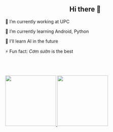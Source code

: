 <h2 align="center"> Hi there 👋</h2>

<p>🔭 I’m currently working at UPC</p>
<p>🌱 I’m currently learning Android, Python</p>
<p>🤔 I'll learn AI in the future</p>
<p>⚡ Fun fact: <i>Cơm sườn</i> is the best</p>

<br/>


<br/>

<p>
  <a href="https://github.com/anuraghazra/github-readme-stats">
    <img height="160" src="https://github-readme-stats.vercel.app/api?username=kitoku95&count_private=true&show_icons=true&theme=gruvbox" />
    <img height="160" src="https://github-readme-stats.vercel.app/api/top-langs/?username=kitoku95&count_private=true&layout=compact&theme=gruvbox" />
  </a>
</p>

<!--


**kitoku95/kitoku95** is a ✨ _special_ ✨ repository because its `README.md` (this file) appears on your GitHub profile.

<h3 align="left">Languages and tools<h2>
<p align="left">
  <img src="https://raw.githubusercontent.com/devicons/devicon/master/icons/android/android-original.svg" alt="android" width="40" height="40"/>
  <img src="https://raw.githubusercontent.com/devicons/devicon/master/icons/flutter/flutter-original.svg" alt="android" width="40" height="40"/>
</p>

  <img src="https://raw.githubusercontent.com/devicons/devicon/master/icons/android/android-original.svg" alt="android" width="40" height="40"/>
  <img src="https://raw.githubusercontent.com/devicons/devicon/master/icons/flutter/flutter-original.svg" alt="android" width="40" height="40"/>

  <img src="https://raw.githubusercontent.com/devicons/devicon/master/icons/python/python-original.svg" alt="android" width="40" height="40"/>
  <img src="https://raw.githubusercontent.com/devicons/devicon/master/icons/java/java-original.svg" alt="android" width="40" height="40"/>
  <img src="https://raw.githubusercontent.com/devicons/devicon/master/icons/anaconda/anaconda-original.svg" alt="android" width="40" height="40"/>
  <img src="https://raw.githubusercontent.com/devicons/devicon/master/icons/java/java-original.svg" alt="android" width="40" height="40"/>
  <img src="https://raw.githubusercontent.com/devicons/devicon/master/icons/opencv/opencv-original.svg" alt="android" width="40" height="40"/>

Here are some ideas to get you started:
- 🔭 I’m currently working on ...
- 🌱 I’m currently learning ...
- 👯 I’m looking to collaborate on ...
- 🤔 I’m looking for help with ...
- 💬 Ask me about ...
- 📫 How to reach me: ...
- 😄 Pronouns: ...
- ⚡ Fun fact: ...
-->
